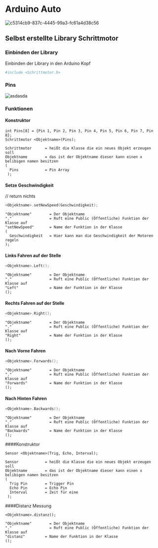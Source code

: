 # Arduino Auto

![c5314cb9-837c-4445-99a3-fc61a4d38c56](https://cloud.githubusercontent.com/assets/21289932/25248952/6044145a-2610-11e7-8672-9535b41763db.jpg)


## Selbst erstellte Library Schrittmotor

### Einbinden der Library
Einbinden der Library in den Arduino Kopf
```sh
#include <Schrittmotor.h>
```
### Pins
![asdasda](https://cloud.githubusercontent.com/assets/21289932/25250606/91d850ca-2616-11e7-9a88-79282840878d.png)
### Funktionen

#### Konstruktor 

 ```Arduino
int Pins[8] = {Pin 1, Pin 2, Pin 3, Pin 4, Pin 5, Pin 6, Pin 7, Pin 8};
Schrittmotor <Objektname>(Pins);
```
`````
Schrittmotor      = heißt die Klasse die ein neues Objekt erzeugen soll
Objektname        = das ist der Objektname dieser kann einen x belibigen namen besitzen
(
  Pins            = Pin Array
 );
`````
 #### Setze Geschwindigkeit
 // return nichts
```c++
<Objektname>.setNewSpeed(Geschwindigkeit);
```
`````
"Objektname"        = Der Objektname
"."                 = Ruft eine Public (Öffentliche) Funktion der Klasse auf
"setNewSpeed"       = Name der Funktion in der Klasse
(
  Geschwindigkeit   = Hier kann man die Geschwindigkeit der Motoren regeln
);
`````

#### Links Fahren auf der Stelle
```c++
<Objektname>.Left();
```
`````
"Objektname"        = Der Objektname
"."                 = Ruft eine Public (Öffentliche) Funktion der Klasse auf
"Left"              = Name der Funktion in der Klasse
();
`````
#### Rechts Fahren auf der Stelle
 
```c++
<Objektname>.Right();
```
`````
"Objektname"        = Der Objektname
"."                 = Ruft eine Public (Öffentliche) Funktion der Klasse auf
"Right"             = Name der Funktion in der Klasse
();
`````
#### Nach Vorne Fahren
 
```c++
<Objektname>.Forwards();
```
`````
"Objektname"        = Der Objektname
"."                 = Ruft eine Public (Öffentliche) Funktion der Klasse auf
"Forwards"          = Name der Funktion in der Klasse
();
`````
#### Nach Hinten Fahren
 
```c++
<Objektname>.Backwards();
```
`````
"Objektname"        = Der Objektname
"."                 = Ruft eine Public (Öffentliche) Funktion der Klasse auf
"Backwards"         = Name der Funktion in der Klasse
();
`````

####Konstruktor

 ```Arduino
Sensor <Objektname>(Trig, Echo, Interval);
```
`````
Sensor            = heißt die Klasse die ein neues Objekt erzeugen soll
Objektname        = das ist der Objektname dieser kann einen x belibigen namen besitzen
(
  Trig Pin        = Trigger Pin
  Echo Pin        = Echo Pin
  Interval        = Zeit für eine 
 );
`````

####Distanz Messung
 ```Arduino
<Objektname>.distanz();
```
`````
"Objektname"        = Der Objektname
"."                 = Ruft eine Public (Öffentliche) Funktion der Klasse auf
"distanz"         = Name der Funktion in der Klasse
();
`````
